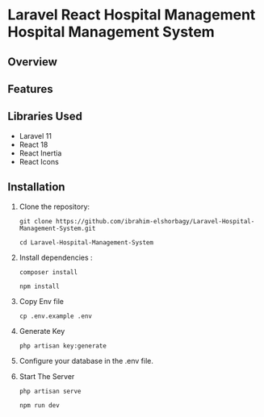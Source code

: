 # Laravel React Hospital Management Hospital Management System

## Overview


## Features


## Libraries Used
- Laravel 11
- React 18
- React Inertia
- React Icons


## Installation
1. Clone the repository:
   ```
   git clone https://github.com/ibrahim-elshorbagy/Laravel-Hospital-Management-System.git
   
   cd Laravel-Hospital-Management-System
   ```

2. Install dependencies :

    ```
    composer install
     ```
    
    ```
    npm install
    ```
3. Copy Env file

    ```
    cp .env.example .env
    ```
4. Generate Key

    ```
    php artisan key:generate
    ```
5. Configure your database in the .env file.


6. Start The Server

    ```
    php artisan serve
    ```
    ```
    npm run dev
    ```
